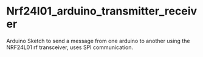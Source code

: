 # Nrf24l01_arduino_transmitter_receiver
Arduino Sketch to send a message from one arduino to another using the NRF24L01 rf transceiver, uses SPI communication.
